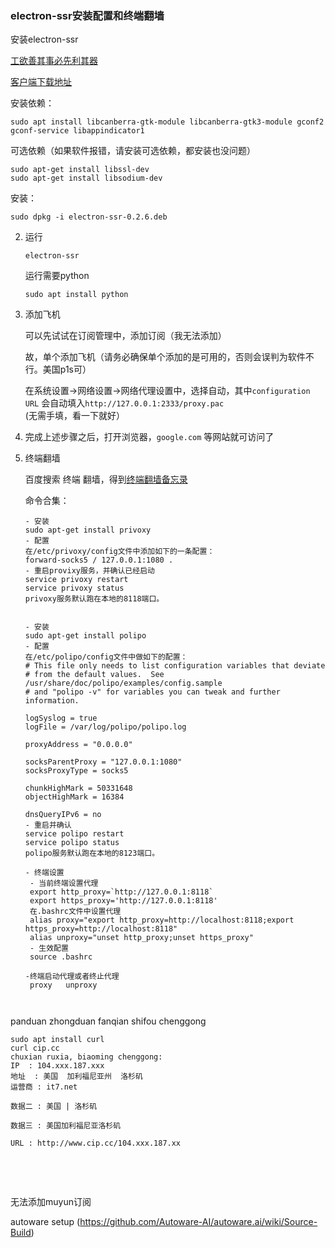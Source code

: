 ### electron-ssr安装配置和终端翻墙

安装electron-ssr

[工欲善其事必先利其器](https://www.jianshu.com/p/fba8637da1e3)

[客户端下载地址](https://github.com/qingshuisiyuan/electron-ssr-backup/releases/download/v0.2.6/electron-ssr-0.2.6.deb)

安装依赖：

```
sudo apt install libcanberra-gtk-module libcanberra-gtk3-module gconf2 gconf-service libappindicator1
```

可选依赖（如果软件报错，请安装可选依赖，都安装也没问题）

``` 
sudo apt-get install libssl-dev 
sudo apt-get install libsodium-dev
```



安装：

```
sudo dpkg -i electron-ssr-0.2.6.deb
```



2. 运行

   ``` 
   electron-ssr
   ```

   运行需要python

   ``` 
   sudo apt install python
   ```

3. 添加飞机

   可以先试试在订阅管理中，添加订阅（我无法添加）

   故，单个添加飞机（请务必确保单个添加的是可用的，否则会误判为软件不行。美国p1s可）

   在系统设置->网络设置->网络代理设置中，选择自动，其中`configuration URL` 会自动填入`http://127.0.0.1:2333/proxy.pac` (无需手填，看一下就好）

4. 完成上述步骤之后，打开浏览器，`google.com` 等网站就可访问了

5. 终端翻墙

   百度搜索 终端 翻墙，得到[终端翻墙备忘录](https://andrewpqc.github.io/2018/04/30/let-the-terminal-penetrate-the-firewall/)

   命令合集：

   ```
   - 安装
   sudo apt-get install privoxy
   - 配置
   在/etc/privoxy/config文件中添加如下的一条配置：
   forward-socks5 / 127.0.0.1:1080 .
   - 重启provixy服务，并确认已经启动
   service privoxy restart
   service privoxy status
   privoxy服务默认跑在本地的8118端口。
   
   
   - 安装
   sudo apt-get install polipo
   - 配置
   在/etc/polipo/config文件中做如下的配置：
   # This file only needs to list configuration variables that deviate
   # from the default values.  See /usr/share/doc/polipo/examples/config.sample
   # and "polipo -v" for variables you can tweak and further information.
   
   logSyslog = true
   logFile = /var/log/polipo/polipo.log
   
   proxyAddress = "0.0.0.0"
   
   socksParentProxy = "127.0.0.1:1080"
   socksProxyType = socks5
   
   chunkHighMark = 50331648
   objectHighMark = 16384
   
   dnsQueryIPv6 = no
   - 重启并确认
   service polipo restart
   service polipo status
   polipo服务默认跑在本地的8123端口。
   
   - 终端设置
   	- 当前终端设置代理
   	export http_proxy=`http://127.0.0.1:8118`
   	export https_proxy='http://127.0.0.1:8118'
   	在.bashrc文件中设置代理
   	alias proxy="export http_proxy=http://localhost:8118;export https_proxy=http://localhost:8118" 
   	alias unproxy="unset http_proxy;unset https_proxy"
   	- 生效配置
   	source .bashrc
   
   -终端启动代理或者终止代理
   	proxy	unproxy
   	
   
   
   ```

 
panduan zhongduan fanqian shifou chenggong 

```
sudo apt install curl  
curl cip.cc
chuxian ruxia, biaoming chenggong:
IP	: 104.xxx.187.xxx
地址	: 美国  加利福尼亚州  洛杉矶
运营商	: it7.net

数据二	: 美国 | 洛杉矶

数据三	: 美国加利福尼亚洛杉矶

URL	: http://www.cip.cc/104.xxx.187.xx

```  


   



​	

​			















无法添加muyun订阅



autoware setup (https://github.com/Autoware-AI/autoware.ai/wiki/Source-Build) 

